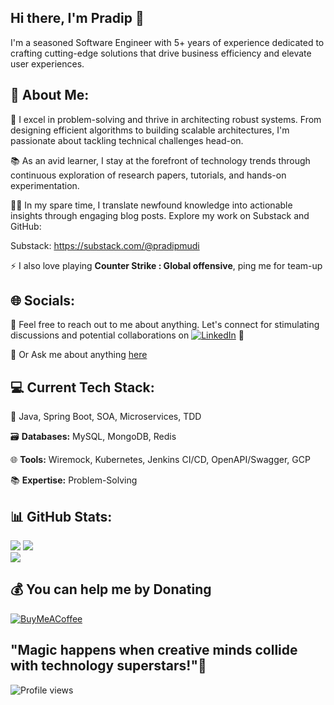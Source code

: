 <html>
    <head>
        <meta name="google-site-verification" content="NVeBBb2-gWO2_Wjt0PFChFeUWv_bgfuHHeQpk53df7k" />
    </head>
    <body>
    </body>
</html>

## Hi there, I'm Pradip 👋
I'm a seasoned Software Engineer with 5+ years of experience dedicated to crafting cutting-edge solutions that drive business efficiency and elevate user experiences.

## 💫 About Me:
🚀 I excel in problem-solving and thrive in architecting robust systems. From designing efficient algorithms to building scalable architectures, I'm passionate about tackling technical challenges head-on.

📚 As an avid learner, I stay at the forefront of technology trends through continuous exploration of research papers, tutorials, and hands-on experimentation.

👨‍💻 In my spare time, I translate newfound knowledge into actionable insights through engaging blog posts. Explore my work on Substack and GitHub:

 Substack: https://substack.com/@pradipmudi
 
⚡ I also love playing **Counter Strike : Global offensive**, ping me for team-up


## 🌐 Socials:
💬 Feel free to reach out to me about anything. Let's connect for stimulating discussions and potential collaborations on
[![LinkedIn](https://img.shields.io/badge/LinkedIn-%230077B5.svg?logo=linkedin&logoColor=white)](https://linkedin.com/in/pradipmudi) 🤝

💬 Or Ask me about anything [here](https://github.com/pradipmudi/pradipmudi/issues)

## 💻 Current Tech Stack:
🔧 Java, Spring Boot, SOA, Microservices, TDD

🗃️ **Databases:** MySQL, MongoDB, Redis

🌐 **Tools:** Wiremock, Kubernetes, Jenkins CI/CD, OpenAPI/Swagger, GCP

📚 **Expertise:** Problem-Solving

## 📊 GitHub Stats:
![](https://github-readme-stats.vercel.app/api?username=pradipmudi&theme=algolia&hide_border=false&include_all_commits=true&count_private=true)
  ![](https://github-readme-streak-stats.herokuapp.com/?user=pradipmudi&theme=algolia&hide_border=false)<br/>
![](https://github-readme-stats.vercel.app/api/top-langs/?username=pradipmudi&&layout=compact&theme=vision-friendly-dark&langs_count=6hide_border=false&include_all_commits=true&count_private=true)


## 💰 You can help me by Donating
  [![BuyMeACoffee](https://img.shields.io/badge/Buy%20Me%20a%20Coffee-ffdd00?style=for-the-badge&logo=buy-me-a-coffee&logoColor=black)](https://buymeacoffee.com/pradipmudi) 

"Magic happens when creative minds collide with technology superstars!"🚀
---

![Profile views](https://gpvc.arturio.dev/pradipmudi)  

